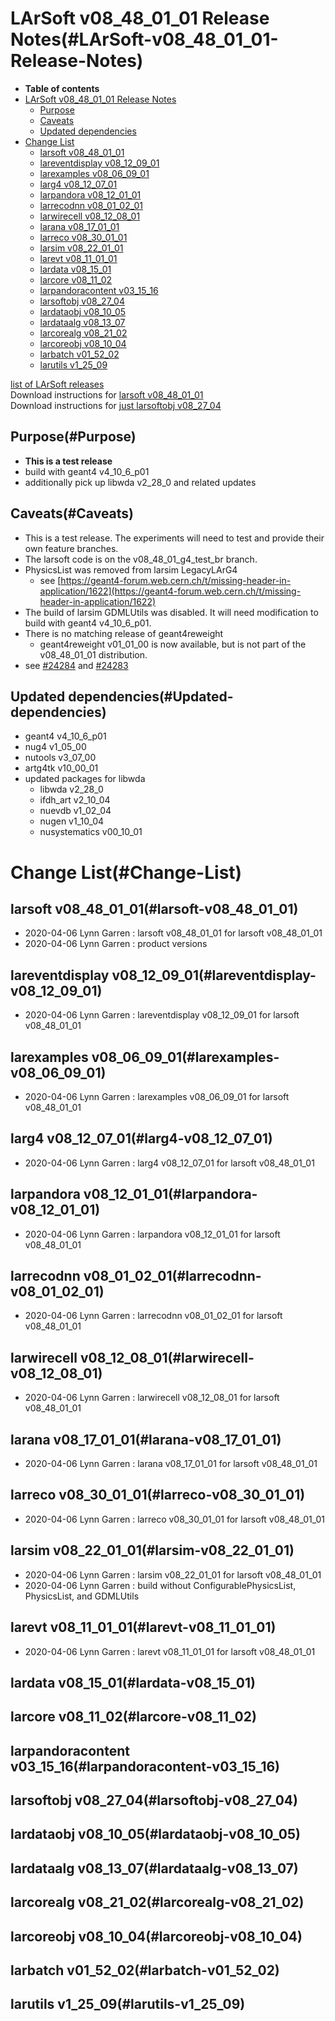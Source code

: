 LArSoft v08\_48\_01\_01 Release Notes(#LArSoft-v08_48_01_01-Release-Notes)
=============================================================================

-   **Table of contents**
-   [LArSoft v08\_48\_01\_01 Release Notes](#LArSoft-v08_48_01_01-Release-Notes)
    -   [Purpose](#Purpose)
    -   [Caveats](#Caveats)
    -   [Updated dependencies](#Updated-dependencies)
-   [Change List](#Change-List)
    -   [larsoft v08\_48\_01\_01](#larsoft-v08_48_01_01)
    -   [lareventdisplay v08\_12\_09\_01](#lareventdisplay-v08_12_09_01)
    -   [larexamples v08\_06\_09\_01](#larexamples-v08_06_09_01)
    -   [larg4 v08\_12\_07\_01](#larg4-v08_12_07_01)
    -   [larpandora v08\_12\_01\_01](#larpandora-v08_12_01_01)
    -   [larrecodnn v08\_01\_02\_01](#larrecodnn-v08_01_02_01)
    -   [larwirecell v08\_12\_08\_01](#larwirecell-v08_12_08_01)
    -   [larana v08\_17\_01\_01](#larana-v08_17_01_01)
    -   [larreco v08\_30\_01\_01](#larreco-v08_30_01_01)
    -   [larsim v08\_22\_01\_01](#larsim-v08_22_01_01)
    -   [larevt v08\_11\_01\_01](#larevt-v08_11_01_01)
    -   [lardata v08\_15\_01](#lardata-v08_15_01)
    -   [larcore v08\_11\_02](#larcore-v08_11_02)
    -   [larpandoracontent v03\_15\_16](#larpandoracontent-v03_15_16)
    -   [larsoftobj v08\_27\_04](#larsoftobj-v08_27_04)
    -   [lardataobj v08\_10\_05](#lardataobj-v08_10_05)
    -   [lardataalg v08\_13\_07](#lardataalg-v08_13_07)
    -   [larcorealg v08\_21\_02](#larcorealg-v08_21_02)
    -   [larcoreobj v08\_10\_04](#larcoreobj-v08_10_04)
    -   [larbatch v01\_52\_02](#larbatch-v01_52_02)
    -   [larutils v1\_25\_09](#larutils-v1_25_09)

[list of LArSoft releases](LArSoft_release_list)\
Download instructions for [larsoft v08\_48\_01\_01](http://scisoft.fnal.gov/scisoft/bundles/larsoft/v08_48_01_01/larsoft-v08_48_01_01.html)\
Download instructions for [just larsoftobj v08\_27\_04](http://scisoft.fnal.gov/scisoft/bundles/larsoftobj/v08_27_04/larsoftobj-v08_27_04.html)

Purpose(#Purpose)
--------------------

-   **This is a test release**
-   build with geant4 v4\_10\_6\_p01
-   additionally pick up libwda v2\_28\_0 and related updates

Caveats(#Caveats)
--------------------

-   This is a test release. The experiments will need to test and provide their own feature branches.
-   The larsoft code is on the v08\_48\_01\_g4\_test\_br branch.
-   PhysicsList was removed from larsim LegacyLArG4
    -   see [https://geant4-forum.web.cern.ch/t/missing-header-in-application/1622](https://geant4-forum.web.cern.ch/t/missing-header-in-application/1622)
-   The build of larsim GDMLUtils was disabled. It will need modification to build with geant4 v4\_10\_6\_p01.
-   There is no matching release of geant4reweight
    -   geant4reweight v01\_01\_00 is now available, but is not part of the v08\_48\_01\_01 distribution.
-   see [\#24284](/redmine/issues/24284 "Support: geant4reweight for geant4 v4_10_6_p01 (Closed)") and [\#24283](/redmine/issues/24283 "Support: review larsim for geant4 v4_10_6_p01 (Closed)")

Updated dependencies(#Updated-dependencies)
----------------------------------------------

-   geant4 v4\_10\_6\_p01
-   nug4 v1\_05\_00
-   nutools v3\_07\_00
-   artg4tk v10\_00\_01
-   updated packages for libwda
    -   libwda v2\_28\_0
    -   ifdh\_art v2\_10\_04
    -   nuevdb v1\_02\_04
    -   nugen v1\_10\_04
    -   nusystematics v00\_10\_01

Change List(#Change-List)
============================

larsoft v08\_48\_01\_01(#larsoft-v08_48_01_01)
-------------------------------------------------

-   2020-04-06 Lynn Garren : larsoft v08\_48\_01\_01 for larsoft v08\_48\_01\_01
-   2020-04-06 Lynn Garren : product versions

lareventdisplay v08\_12\_09\_01(#lareventdisplay-v08_12_09_01)
-----------------------------------------------------------------

-   2020-04-06 Lynn Garren : lareventdisplay v08\_12\_09\_01 for larsoft v08\_48\_01\_01

larexamples v08\_06\_09\_01(#larexamples-v08_06_09_01)
---------------------------------------------------------

-   2020-04-06 Lynn Garren : larexamples v08\_06\_09\_01 for larsoft v08\_48\_01\_01

larg4 v08\_12\_07\_01(#larg4-v08_12_07_01)
---------------------------------------------

-   2020-04-06 Lynn Garren : larg4 v08\_12\_07\_01 for larsoft v08\_48\_01\_01

larpandora v08\_12\_01\_01(#larpandora-v08_12_01_01)
-------------------------------------------------------

-   2020-04-06 Lynn Garren : larpandora v08\_12\_01\_01 for larsoft v08\_48\_01\_01

larrecodnn v08\_01\_02\_01(#larrecodnn-v08_01_02_01)
-------------------------------------------------------

-   2020-04-06 Lynn Garren : larrecodnn v08\_01\_02\_01 for larsoft v08\_48\_01\_01

larwirecell v08\_12\_08\_01(#larwirecell-v08_12_08_01)
---------------------------------------------------------

-   2020-04-06 Lynn Garren : larwirecell v08\_12\_08\_01 for larsoft v08\_48\_01\_01

larana v08\_17\_01\_01(#larana-v08_17_01_01)
-----------------------------------------------

-   2020-04-06 Lynn Garren : larana v08\_17\_01\_01 for larsoft v08\_48\_01\_01

larreco v08\_30\_01\_01(#larreco-v08_30_01_01)
-------------------------------------------------

-   2020-04-06 Lynn Garren : larreco v08\_30\_01\_01 for larsoft v08\_48\_01\_01

larsim v08\_22\_01\_01(#larsim-v08_22_01_01)
-----------------------------------------------

-   2020-04-06 Lynn Garren : larsim v08\_22\_01\_01 for larsoft v08\_48\_01\_01
-   2020-04-06 Lynn Garren : build without ConfigurablePhysicsList, PhysicsList, and GDMLUtils

larevt v08\_11\_01\_01(#larevt-v08_11_01_01)
-----------------------------------------------

-   2020-04-06 Lynn Garren : larevt v08\_11\_01\_01 for larsoft v08\_48\_01\_01

lardata v08\_15\_01(#lardata-v08_15_01)
------------------------------------------

larcore v08\_11\_02(#larcore-v08_11_02)
------------------------------------------

larpandoracontent v03\_15\_16(#larpandoracontent-v03_15_16)
--------------------------------------------------------------

larsoftobj v08\_27\_04(#larsoftobj-v08_27_04)
------------------------------------------------

lardataobj v08\_10\_05(#lardataobj-v08_10_05)
------------------------------------------------

lardataalg v08\_13\_07(#lardataalg-v08_13_07)
------------------------------------------------

larcorealg v08\_21\_02(#larcorealg-v08_21_02)
------------------------------------------------

larcoreobj v08\_10\_04(#larcoreobj-v08_10_04)
------------------------------------------------

larbatch v01\_52\_02(#larbatch-v01_52_02)
--------------------------------------------

larutils v1\_25\_09(#larutils-v1_25_09)
------------------------------------------
